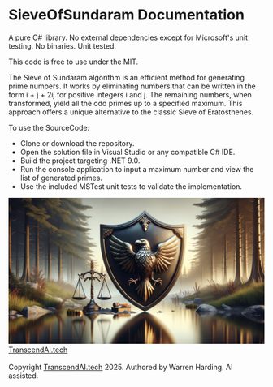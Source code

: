 # SieveOfSundaram Documentation

A pure C# library. No external dependencies except for Microsoft's unit testing. No binaries. Unit tested.

This code is free to use under the MIT.

The Sieve of Sundaram algorithm is an efficient method for generating prime numbers. It works by eliminating numbers that can be written in the form i + j + 2ij for positive integers i and j. The remaining numbers, when transformed, yield all the odd primes up to a specified maximum. This approach offers a unique alternative to the classic Sieve of Eratosthenes.

To use the SourceCode:
- Clone or download the repository.
- Open the solution file in Visual Studio or any compatible C# IDE.
- Build the project targeting .NET 9.0.
- Run the console application to input a maximum number and view the list of generated primes.
- Use the included MSTest unit tests to validate the implementation.

![AI Image](aiimage.jpg)
[TranscendAI.tech](https://TranscendAI.tech)<br>
<br>
Copyright [TranscendAI.tech](https://TranscendAI.tech) 2025.
Authored by Warren Harding. AI assisted.